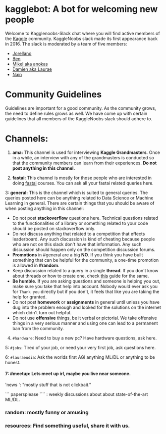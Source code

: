 # kagglebot: A bot for welcoming new people

Welcome to Kagglenoobs-Slack chat where you will find active members of the  [Kaggle](https://www.kaggle.com) community. KaggleNoobs slack made its first appearance back in 2016. The slack is moderated by a team of five members:

* [Jorellano](https://www.kaggle.com/apartmentguru)
* [Ben](https://www.kaggle.com/ben519)
* [Mikel aka anokas](https://www.kaggle.com/anokas)
* [Damien aka Laurae](https://www.kaggle.com/laurae2)
* [Nain](https://www.kaggle.com/aakashnain)

# Community Guidelines
Guidelines are important for a good community. As the community grows, the need to define rules grows as well. We have come up with certain guidelines that all members of the KaggleNoobs slack should adhere to.  


# Channels: 
1. **ama:** This channel is used for interviewing **Kaggle Grandmasters**. Once in a while, an interview with any of the grandmasters is conducted so that the community members can learn from their experiences. **Do not post anything in this channel.**

2. **fastai:** This channel is mostly for those people who are interested in doing [fastai](fast.ai) courses. You can ask all your fastai related queries here. 

3: **general:** This is the channel which is suited to general queries. The queries posted here can be anything related to Data Science or Machine Learning in general. There are certain things that you should be aware of when posting anything in this channel:
  * Do not post **stackoverflow** questions here. Technical questions related to the functionalities of a library or something related to your code should be posted on stackoverflow only.
  * Do not discuss anything that related to a competition that effects leaderboard. Any such discussion is kind of cheating because people who are not on this slack don't have that information. Any such discussion should happen only on the competition discussion forums.
  * **Promotions** in #general are a big **NO**. If you think you have built something that can be helpful for the community, a one-time promotion is allowed in **#random**.
  * Keep discussion related to a query in a single **thread**. If you don't know about threads or how to create one, check [this](https://get.slack.help/hc/en-us/articles/115000769927-Message-and-file-threads) guide for the same.
  * **Be humble.** If you are asking questions and someone is helping you out, make sure you take that help into account. Nobody would ever ask you for `Thank you` directly but if you don't, it feels that like you are taking the help for granted.
  * Do not post **homework** or **assignments** in general until unless you have dug into the problem enough and looked for the solutions on the internet which didn't turn out helpful. 
  * Do not use **offensive** things, be it verbal or pictorial. We take offensive things in a very serious manner and using one can lead to a permanent ban from the community.

4. ``#hardware``: Need to buy a new pc? Have hardware questions, ask here.

5: `#jobs`: Tired of your job, or need your very first job, ask questions here.

6: ```#lauraeudia```: Ask the worlds first AGI anything ML/DL or anything to be honest.

#### 7: #meetup: Lets meet up irl, maybe you live near someone. 

'news ': "mostly stuff that is not clickbait."

``` papersplease ```` : weekly discussions about about state-of-the-art ML/DL. 

### random: mostly funny or amusing

### resources: Find something useful, share it with us.
